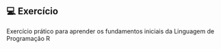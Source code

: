 ## 💻 Exercício

Exercício prático para aprender os fundamentos iniciais da Linguagem de Programação R
